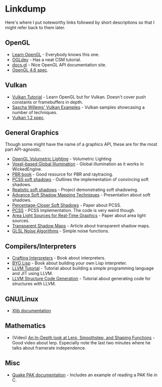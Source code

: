 # Linkdump

Here's where I put noteworthy links followed by short descriptions so that I might refer back to them later.

## OpenGL
 - [Learn OpenGL](https://learnopengl.com/) - Everybody knows this one.
 - [OGLdev](https://ogldev.org/) - Has a neat CSM tutorial.
 - [docs.gl](https://docs.gl/) - Nice OpenGL API documentation site.
 - [OpenGL 4.6 spec](https://registry.khronos.org/OpenGL/specs/gl/glspec46.core.pdf).

## Vulkan
 - [Vulkan Tutorial](https://vulkan-tutorial.com/) - Learn OpenGL but for Vulkan. Doesn't cover push constants or framebuffers in depth.
 - [Sascha Willems' Vulkan Examples](https://github.com/SaschaWillems/Vulkan) - Vulkan samples showcasing a number of techniques.
 - [Vulkan 1.2 spec](https://www.khronos.org/registry/vulkan/specs/1.2-extensions/html/vkspec.html).

## General Graphics

Though some might have the name of a graphics API, these are for the most part API-agnostic.

 - [OpenGL Volumetric Lighting](https://github.com/diharaw/volumetric-lighting) - Volumetric Lighting
 - [Voxel-based Global Illumination](https://wickedengine.net/2017/08/30/voxel-based-global-illumination/) - Global illumination as it works in WickedEngine.
 - [PBR book](https://www.pbr-book.org/) - Good resource for PBR and raytracing.
 - [PCSS soft shadows](https://developer.download.nvidia.com/whitepapers/2008/PCSS_Integration.pdf) - Outlines the implementation of convincing soft shadows.
 - [Realistic soft shadows](https://github.com/aryaman-gupta/Realistic-Soft-Shadows) - Project demonstrating soft shadowing.
 - [Advance Soft Shadow Mapping Techniques](https://developer.download.nvidia.com/presentations/2008/GDC/GDC08_SoftShadowMapping.pdf) - Presentation about soft shadows.
 - [Percentage-Closer Soft Shadows](https://developer.download.nvidia.com/shaderlibrary/docs/shadow_PCSS.pdf) - Paper about PCSS.
 - [PCSS](https://github.com/pboechat/PCSS) - PCSS implementation. The code is very weird though.
 - [Area Light Sources for Real-Time Graphics](https://www.microsoft.com/en-us/research/wp-content/uploads/1996/03/arealights.pdf) - Paper about area light sources.
 - [Transparent Shadow Maps](https://wickedengine.net/2018/01/18/easy-transparent-shadow-maps/) - Article about transparent shadow maps.
 - [GLSL Noise Algorithms](https://gist.github.com/patriciogonzalezvivo/670c22f3966e662d2f83) - Simple noise functions.

## Compilers/Interpreters

 - [Crafting Interpreters](https://craftinginterpreters.com/) - Book about interpreters.
 - [BYO Lisp](https://buildyourownlisp.com) - Book about building your own Lisp interpreter.
 - [LLVM Tutorial](https://llvm.org/docs/tutorial/) - Tutorial about building a simple programming language and JIT using LLVM.
 - [LLVM Structure Code Generation](http://ranok.github.io/llvm/2014/12/04/llvm-structs.html) - Tutorial about generating code for structures with LLVM.

## GNU/Linux

 - [Xlib documentation](https://x.org/releases/current/doc/libX11/libX11/libX11.html)

## Mathematics
 - (Video) [An In-Depth look at Lerp, Smoothstep, and Shaping Functions](https://www.youtube.com/watch?v=YJB1QnEmlTs) - Good video about lerp. Especially note the last two minutes where he talks about framerate independence.

## Misc

 - [Quake PAK documentation](https://quakewiki.org/wiki/.pak) - Includes an example of reading a PAK file in C.

